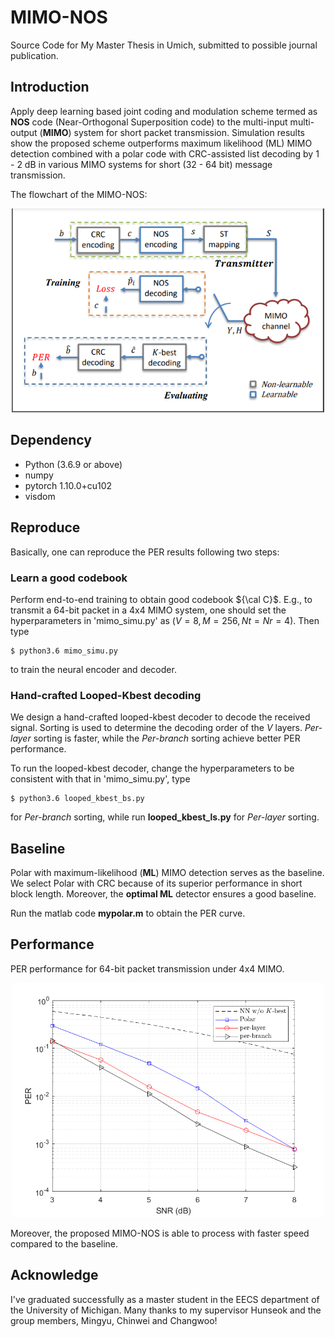# MIMO-NOS
Source Code for My Master Thesis in Umich, submitted to possible journal publication.

## Introduction
Apply deep learning based joint coding and modulation scheme termed as **NOS** code (Near-Orthogonal Superposition code) to the multi-input multi-output (**MIMO**) system for short packet transmission. Simulation results show the proposed scheme outperforms maximum likelihood (ML) MIMO detection combined with a polar code with CRC-assisted list decoding by 1 - 2 dB in various MIMO systems for short (32 - 64 bit) message transmission. 

The flowchart of the MIMO-NOS:

<div align=center><img src="flowchart.png" width="500px"></div>


## Dependency
- Python (3.6.9 or above)
- numpy
- pytorch 1.10.0+cu102
- visdom

## Reproduce
Basically, one can reproduce the PER results following two steps:

### Learn a good codebook

Perform end-to-end training to obtain good codebook ${\cal C}$. E.g., to transmit a 64-bit packet in a 4x4 MIMO system, 
one should set the hyperparameters in 'mimo_simu.py' as $(V=8, M=256, Nt=Nr=4)$. Then type 

    $ python3.6 mimo_simu.py

to train the neural encoder and decoder.

### Hand-crafted Looped-Kbest decoding

We design a hand-crafted looped-kbest decoder to decode the received signal. Sorting is used to determine the decoding order of the $V$ layers.
*Per-layer* sorting is faster, while the *Per-branch* sorting achieve better PER performance.

To run the looped-kbest decoder, change the hyperparameters to be consistent with that in 'mimo_simu.py', type 

    $ python3.6 looped_kbest_bs.py

for *Per-branch* sorting, while run **looped_kbest_ls.py** for *Per-layer* sorting.

## Baseline

Polar with maximum-likelihood (**ML**) MIMO detection serves as the baseline. We select Polar with CRC because of its superior performance 
in short block length. Moreover, the **optimal ML** detector ensures a good baseline.

Run the matlab code **mypolar.m** to obtain the PER curve.


## Performance
PER performance for 64-bit packet transmission under 4x4 MIMO.
<div align=center><img src="V8.png" width="500px" alt="V=8,M=256,Nt=Nr=4" ></div>

Moreover, the proposed MIMO-NOS is able to process with faster speed compared to the baseline.

## Acknowledge
I've graduated successfully as a master student in the EECS department of the University of Michigan. Many thanks to my supervisor Hunseok and the group members, Mingyu, Chinwei and Changwoo!
